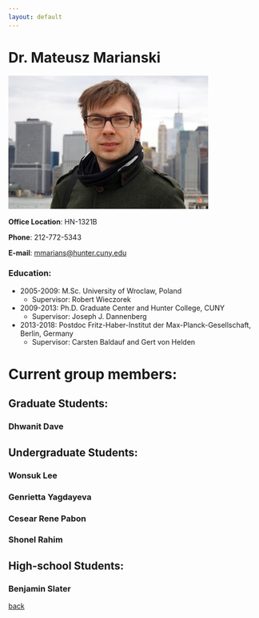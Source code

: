 ```yaml
---
layout: default
---
```


# Dr. Mateusz Marianski

![MM](/assets/img/MMarianski.jpg)


**Office Location**: HN-1321B

**Phone**: 212-772-5343

**E-mail**: mmarians@hunter.cuny.edu

### Education:

- 2005-2009: M.Sc. University of Wroclaw, Poland 
  - Supervisor: Robert Wieczorek                                                                                                                                        
- 2009-2013: Ph.D. Graduate Center and Hunter College, CUNY                                                                                                             
  - Supervisor: Joseph J. Dannenberg                                                                                                                                    
- 2013-2018: Postdoc Fritz-Haber-Institut der Max-Planck-Gesellschaft, Berlin, Germany                                                                                  
  - Supervisor: Carsten Baldauf and Gert von Helden          

# Current group members:

## Graduate Students:

### Dhwanit Dave 

## Undergraduate Students:

### Wonsuk Lee

### Genrietta Yagdayeva

### Cesear Rene Pabon

### Shonel Rahim 

## High-school Students:

### Benjamin Slater

[back](./)
